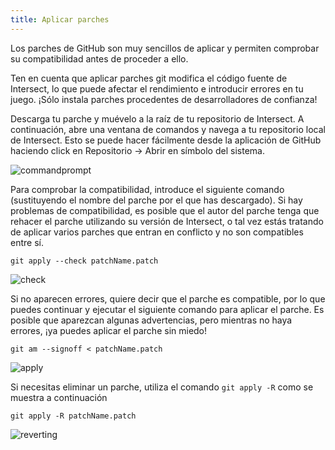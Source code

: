 ```yaml
---
title: Aplicar parches
---
```


Los parches de GitHub son muy sencillos de aplicar y permiten comprobar su compatibilidad antes de proceder a ello.

Ten en cuenta que aplicar parches git modifica el código fuente de Intersect, lo que puede afectar el rendimiento e introducir errores en tu juego. ¡Sólo instala parches procedentes de desarrolladores de confianza!

Descarga tu parche y muévelo a la raíz de tu repositorio de Intersect. A continuación, abre una ventana de comandos y navega a tu repositorio local de Intersect. Esto se puede hacer fácilmente desde la aplicación de GitHub haciendo click en Repositorio -> Abrir en símbolo del sistema.

![commandprompt](https://www.ascensiongamedev.com/resources/filehost/62ed0b264c03f8d3b61c17195771c044.png)

Para comprobar la compatibilidad, introduce el siguiente comando (sustituyendo el nombre del parche por el que has descargado). Si hay problemas de compatibilidad, es posible que el autor del parche tenga que rehacer el parche utilizando su versión de Intersect, o tal vez estás tratando de aplicar varios parches que entran en conflicto y no son compatibles entre sí.

```
git apply --check patchName.patch
```

![check](https://www.ascensiongamedev.com/resources/filehost/e3e6c8d588a49bd1ef2ebd69c67f115f.png)

Si no aparecen errores, quiere decir que el parche es compatible, por lo que puedes continuar y ejecutar el siguiente comando para aplicar el parche. Es posible que aparezcan algunas advertencias, pero mientras no haya errores, ¡ya puedes aplicar el parche sin miedo!

```
git am --signoff < patchName.patch
```

![apply](https://www.ascensiongamedev.com/resources/filehost/7fb32c944b7147a3397c8a39e634af1f.png)

Si necesitas eliminar un parche, utiliza el comando `git apply -R` como se muestra a continuación

```
git apply -R patchName.patch
```

![reverting](https://www.ascensiongamedev.com/resources/filehost/cbd407c31ce1c87beaaea3277e32a788.png)
